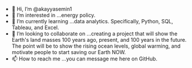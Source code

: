 - 👋 Hi, I’m @akayyasemin1
- 👀 I’m interested in ...energy policy.
- 🌱 I’m currently learning ...data analytics. Specifically, Python, SQL, Tableau, and Excel.
- 💞️ I’m looking to collaborate on ...creating a project that will show the Earth's land masses 100 years ago, present, and 100 years in the future. The point will be to show the rising ocean levels, global warming, and motivate people to start saving our Earth NOW.
- 📫 How to reach me ...you can message me here on GitHub.

<!---
akayyasemin1/akayyasemin1 is a ✨ special ✨ repository because its `README.md` (this file) appears on your GitHub profile.
You can click the Preview link to take a look at your changes.
--->

